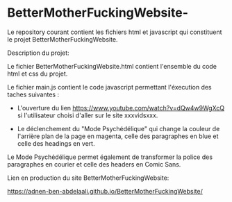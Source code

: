 # BetterMotherFuckingWebsite-


Le repository courant contient les fichiers html et javascript qui constituent le projet BetterMotherFuckingWebsite.


Description du projet:

Le fichier BetterMotherFuckingWebsite.html contient l'ensemble du code html et css du projet.

Le fichier main.js contient le code javascript permettant l'éxecution des taches suivantes :


- L'ouverture du lien https://www.youtube.com/watch?v=dQw4w9WgXcQ si l'utilisateur choisi d'aller sur le site xxxvidsxxx.

- Le déclenchement du "Mode Psychédélique" qui change la couleur de l'arrière plan de la page en magenta, celle des paragraphes en blue et celle des headings en vert.

Le  Mode Psychédélique permet également de transformer la police des paragraphes en courier et celle des headers en Comic Sans.

Lien en production du site BetterMotherFuckingWebsite:

 https://adnen-ben-abdelaali.github.io/BetterMotherFuckingWebsite/



